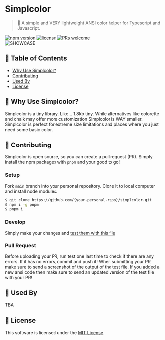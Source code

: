 # Simplcolor

> 🎉 A simple and VERY lightweight ANSI color helper for Typescript and Javascript.

[![npm version](https://img.shields.io/npm/v/simplcolor)](https://www.npmjs.com/package/simplcolor) [![license](https://img.shields.io/github/license/CallMeEchoCodes/simplcolor)](https://github.com/CallMeEchoCodes/simplcolor/blob/master/LICENSE) [![PRs welcome](https://img.shields.io/badge/PRs-welcome-ff69b4.svg)](https://github.com/CallMeEchoCodes/simplcolor/issues?q=is%3Aissue+is%3Aopen+label%3A%22help+wanted%22) <br />
![SHOWCASE](https://i.imgur.com/XcSr0KO.png)


## 🚩 Table of Contents

- [Why Use Simplcolor?](#-why-use-simpl)
- [Contributing](#-contributing)
- [Used By](#-used-by)
- [License](#-license)



## 🤖 Why Use Simplcolor?

Simplcolor is a tiny library. Like... 1.8kb tiny. While alternatives like colorette and chalk may offer more customization Simplcolor is WAY smaller. Simplcolor is perfect for extreme size limitations and places where you just need some basic color.

## 🔧 Contributing
Simplcolor is open source, so you can create a pull request (PR). Simply install the npm packages with `pnpm` and your good to go!
### Setup

Fork `main` branch into your personal repository. Clone it to local computer and install node modules.

```sh
$ git clone https://github.com/{your-personal-repo}/simplcolor.git
$ npm i -g pnpm
$ pnpm i
```

### Develop

Simply make your changes and [test them with this file](https://gist.github.com/CallMeEchoCodes/16e1b60a8c390f62b4d7a7fdf0ec841a)

### Pull Request

Before uploading your PR, run test one last time to check if there are any errors. If it has no errors, commit and push it! When submitting your PR make sure to send a screenshot of the output of the test file. If you added a new ansi code then make sure to send an updated version of the test file with your PR!


## 🚀 Used By

TBA


## 📜 License

This software is licensed under the [MIT License](https://github.com/CallMeEchoCodes/simplcolor/blob/master/LICENSE).
